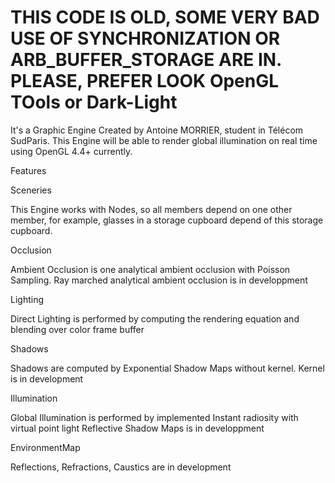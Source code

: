 # THIS CODE IS OLD, SOME VERY BAD USE OF SYNCHRONIZATION OR ARB_BUFFER_STORAGE ARE IN. PLEASE, PREFER LOOK OpenGL TOols or Dark-Light

It's a Graphic Engine Created by Antoine MORRIER, student in Télécom SudParis.
This Engine will be able to render global illumination on real time using OpenGL 4.4+ currently.

Features

Sceneries

This Engine works with Nodes, so all members depend on one other member, for example, glasses in a storage cupboard depend of this storage cupboard.

Occlusion

Ambient Occlusion is one analytical ambient occlusion with Poisson Sampling. Ray marched analytical ambient occlusion is in developpment

Lighting

Direct Lighting is performed by computing the rendering equation and blending over color frame buffer

Shadows

Shadows are computed by Exponential Shadow Maps without kernel. Kernel is in development

Illumination

Global Illumination is performed by implemented Instant radiosity with virtual point light Reflective Shadow Maps is in developpment

EnvironmentMap

Reflections, Refractions, Caustics are in development
